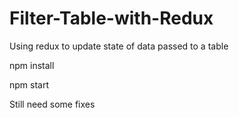 # Filter-Table-with-Redux
Using redux to update state of data passed to a table


npm install

npm start


 Still need some fixes
